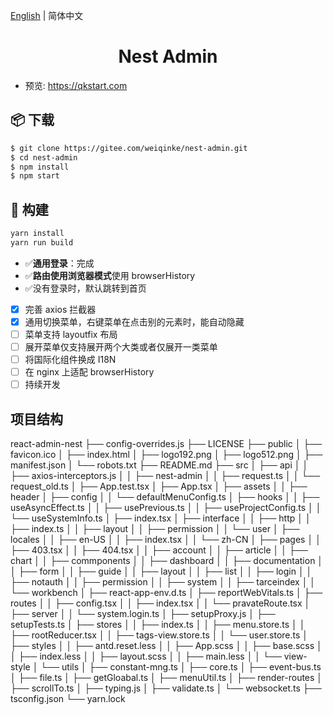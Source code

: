 [English](./README.md) | 简体中文

<h1 align="center">Nest Admin</h1>

- 预览: https://qkstart.com

## 📦 下载

```bash
$ git clone https://gitee.com/weiqinke/nest-admin.git
$ cd nest-admin
$ npm install
$ npm start
```

## 🔨 构建

```bash
yarn install
yarn run build
```

- :white_check_mark:**通用登录**：完成
- :white_check_mark:**路由使用浏览器模式**使用 browserHistory
- :white_check_mark:没有登录时，默认跳转到首页
- [x] 完善 axios 拦截器
- [x] 通用切换菜单，右键菜单在点击别的元素时，能自动隐藏
- [ ] 菜单支持 layoutfix 布局
- [ ] 展开菜单仅支持展开两个大类或者仅展开一类菜单
- [ ] 将国际化组件换成 I18N
- [ ] 在 nginx 上适配 browserHistory
- [ ] 持续开发

## 项目结构
react-admin-nest
├── config-overrides.js
├── LICENSE
├── public
│   ├── favicon.ico
│   ├── index.html
│   ├── logo192.png
│   ├── logo512.png
│   ├── manifest.json
│   └── robots.txt
├── README.md
├── src
│   ├── api
│   │   ├── axios-interceptors.js
│   │   ├── nest-admin
│   │   ├── request.ts
│   │   └── request_old.ts
│   ├── App.test.tsx
│   ├── App.tsx
│   ├── assets
│   │   ├── header
│   ├── config
│   │   └── defaultMenuConfig.ts
│   ├── hooks
│   │   ├── useAsyncEffect.ts
│   │   ├── usePrevious.ts
│   │   ├── useProjectConfig.ts
│   │   └── useSystemInfo.ts
│   ├── index.tsx
│   ├── interface
│   │   ├── http
│   │   ├── index.ts
│   │   ├── layout
│   │   ├── permission
│   │   └── user
│   ├── locales
│   │   ├── en-US
│   │   ├── index.tsx
│   │   └── zh-CN
│   ├── pages
│   │   ├── 403.tsx
│   │   ├── 404.tsx
│   │   ├── account
│   │   ├── article
│   │   ├── chart
│   │   ├── commponents
│   │   ├── dashboard
│   │   ├── documentation
│   │   ├── form
│   │   ├── guide
│   │   ├── layout
│   │   ├── list
│   │   ├── login
│   │   ├── notauth
│   │   ├── permission
│   │   ├── system
│   │   ├── tarceindex
│   │   └── workbench
│   ├── react-app-env.d.ts
│   ├── reportWebVitals.ts
│   ├── routes
│   │   ├── config.tsx
│   │   ├── index.tsx
│   │   └── pravateRoute.tsx
│   ├── server
│   │   └── system.login.ts
│   ├── setupProxy.js
│   ├── setupTests.ts
│   ├── stores
│   │   ├── index.ts
│   │   ├── menu.store.ts
│   │   ├── rootReducer.tsx
│   │   ├── tags-view.store.ts
│   │   └── user.store.ts
│   ├── styles
│   │   ├── antd.reset.less
│   │   ├── App.scss
│   │   ├── base.scss
│   │   ├── index.less
│   │   ├── layout.scss
│   │   ├── main.less
│   │   └── view-style
│   └── utils
│       ├── constant-mng.ts
│       ├── core.ts
│       ├── event-bus.ts
│       ├── file.ts
│       ├── getGloabal.ts
│       ├── menuUtil.ts
│       ├── render-routes
│       ├── scrollTo.ts
│       ├── typing.js
│       ├── validate.ts
│       └── websocket.ts
├── tsconfig.json
└── yarn.lock